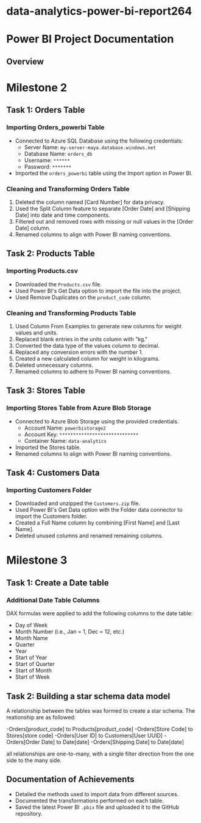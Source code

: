 ﻿# data-analytics-power-bi-report264
# Power BI Project Documentation

## Overview



# Milestone 2
## Task 1: Orders Table

### Importing Orders_powerbi Table

- Connected to Azure SQL Database using the following credentials:
  - Server Name: `my-server-maya.database.windows.net`
  - Database Name: `orders_db`
  - Username: `******`
  - Password: `*******`
- Imported the `orders_powerbi` table using the Import option in Power BI.

### Cleaning and Transforming Orders Table

1. Deleted the column named [Card Number] for data privacy.
2. Used the Split Column feature to separate [Order Date] and [Shipping Date] into date and time components.
3. Filtered out and removed rows with missing or null values in the [Order Date] column.
4. Renamed columns to align with Power BI naming conventions.

## Task 2: Products Table

### Importing Products.csv

- Downloaded the `Products.csv` file.
- Used Power BI's Get Data option to import the file into the project.
- Used Remove Duplicates on the `product_code` column.

### Cleaning and Transforming Products Table

1. Used Column From Examples to generate new columns for weight values and units.
2. Replaced blank entries in the units column with "kg."
3. Converted the data type of the values column to decimal.
4. Replaced any conversion errors with the number 1.
5. Created a new calculated column for weight in kilograms.
6. Deleted unnecessary columns.
7. Renamed columns to adhere to Power BI naming conventions.

## Task 3: Stores Table

### Importing Stores Table from Azure Blob Storage

- Connected to Azure Blob Storage using the provided credentials.
  - Account Name: `powerbistorage2`
  - Account Key: `*****************************`
  - Container Name: `data-analytics`
- Imported the Stores table.
- Renamed columns to align with Power BI naming conventions.

## Task 4: Customers Data

### Importing Customers Folder

- Downloaded and unzipped the `Customers.zip` file.
- Used Power BI's Get Data option with the Folder data connector to import the Customers folder.
- Created a Full Name column by combining [First Name] and [Last Name].
- Deleted unused columns and renamed remaining columns.
  
# Milestone 3

## Task 1: Create a Date table

### Additional Date Table Columns

DAX formulas were applied to add the following columns to the date table:

- Day of Week
- Month Number (i.e., Jan = 1, Dec = 12, etc.)
- Month Name
- Quarter
- Year
- Start of Year
- Start of Quarter
- Start of Month
- Start of Week

## Task 2: Building a star schema data model

A relationship between the tables was formed to create a star schema. The reationship are as followed:

-Orders[product_code] to Products[product_code]
-Orders[Store Code] to Stores[store code]
-Orders[User ID] to Customers[User UUID]
-Orders[Order Date] to Date[date]
-Orders[Shipping Date] to Date[date]

all relationships are one-to-many, with a single filter direction from the one side to the many side.



## Documentation of Achievements

- Detailed the methods used to import data from different sources.
- Documented the transformations performed on each table.
- Saved the latest Power BI `.pbix` file and uploaded it to the GitHub repository.
